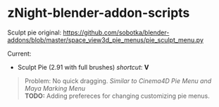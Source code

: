 # zNight-blender-addon-scripts

Sculpt pie original: https://github.com/sobotka/blender-addons/blob/master/space_view3d_pie_menus/pie_sculpt_menu.py

Current: 
- Sculpt Pie (2.91 with full brushes) *shortcut*: **V** 
> Problem: No quick dragging. *Similar to Cinema4D Pie Menu and Maya Marking Menu*        
> **TODO:** Adding prefereces for changing customizing pie menus. 
